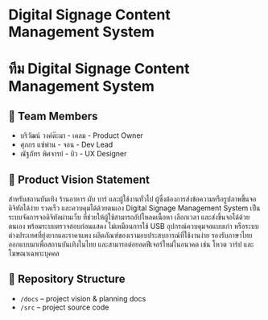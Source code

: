 # Digital Signage Content Management System

# ทีม Digital Signage Content Management System

## 👥 Team Members
- บริวัฒน์ วงค์ต๊ะมา - เคลม - Product Owner
- ศุภกร แซ่พ่าน - จอน - Dev Lead
- ณัฐภัทร พิศจารย์ - บิว - UX Designer


## 🎯 Product Vision Statement
สำหรับสถานบันเทิง ร้านอาหาร ผับ บาร์ และผู้ใช้งานทั่วไป
ผู้ซึ่งต้องการส่งข้อความหรือรูปภาพขึ้นจอดิจิทัลได้ง่าย รวดเร็ว และควบคุมได้ด้วยตนเอง
Digital Signage Management System เป็นระบบจัดการจอดิจิทัลผ่านเว็บ
ที่ช่วยให้ผู้ใช้สามารถอัปโหลดเนื้อหา เลือกเวลา และส่งขึ้นจอได้ด้วยตนเอง พร้อมระบบตรวจสอบก่อนแสดง
ไม่เหมือนการใช้ USB อุปกรณ์ควบคุมจอแบบเก่า หรือระบบต่างประเทศที่ยุ่งยากและราคาแพง
ผลิตภัณฑ์ของเรามอบประสบการณ์ที่ใช้งานง่าย รองรับภาษาไทย ออกแบบมาเพื่อสถานบันเทิงในไทย และสามารถต่อยอดฟีเจอร์ใหม่ในอนาคต เช่น โหวต วาร์ป และโฆษณาเฉพาะบุคคล

## 🔗 Repository Structure
- `/docs` – project vision & planning docs
- `/src` – project source code
